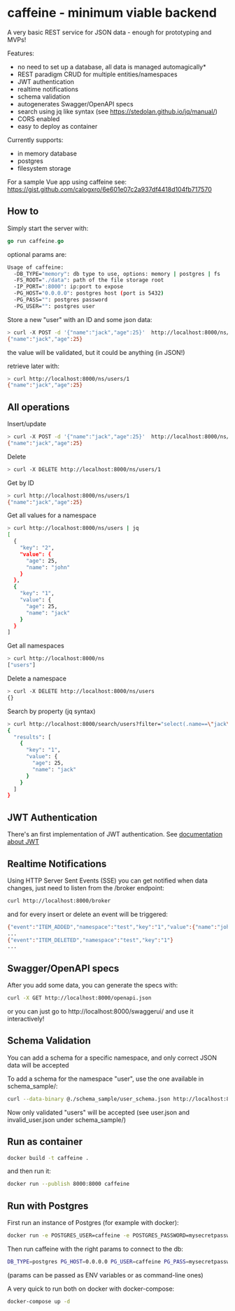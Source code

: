 # caffeine - minimum viable backend
A very basic REST service for JSON data - enough for prototyping and MVPs!

Features:
- no need to set up a database, all data is managed automagically*
- REST paradigm CRUD for multiple entities/namespaces
- JWT authentication
- realtime notifications
- schema validation
- autogenerates Swagger/OpenAPI specs
- search using jq like syntax (see https://stedolan.github.io/jq/manual/)
- CORS enabled
- easy to deploy as container

Currently supports:
  - in memory database
  - postgres
  - filesystem storage

For a sample Vue app using caffeine see: https://gist.github.com/calogxro/6e601e07c2a937df4418d104fb717570



## How to

Simply start the server with:

```go 
go run caffeine.go
```
optional params are:

```sh
Usage of caffeine:
  -DB_TYPE="memory": db type to use, options: memory | postgres | fs
  -FS_ROOT="./data": path of the file storage root
  -IP_PORT=":8000": ip:port to expose
  -PG_HOST="0.0.0.0": postgres host (port is 5432)
  -PG_PASS="": postgres password
  -PG_USER="": postgres user
```

Store a new "user" with an ID and some json data:

```sh
> curl -X POST -d '{"name":"jack","age":25}'  http://localhost:8000/ns/users/1
{"name":"jack","age":25}
```

the value will be validated, but it could be anything (in JSON!)

retrieve later with:

```sh
> curl http://localhost:8000/ns/users/1
{"name":"jack","age":25}
```

## All operations

Insert/update
```sh
> curl -X POST -d '{"name":"jack","age":25}'  http://localhost:8000/ns/users/1
{"name":"jack","age":25}
```

Delete
```sh
> curl -X DELETE http://localhost:8000/ns/users/1
```

Get by ID
```sh
> curl http://localhost:8000/ns/users/1
{"name":"jack","age":25}
```

Get all values for a namespace
```sh
> curl http://localhost:8000/ns/users | jq 
[
  {
    "key": "2",
    "value": {
      "age": 25,
      "name": "john"
    }
  },
  {
    "key": "1",
    "value": {
      "age": 25,
      "name": "jack"
    }
  }
]
```

Get all namespaces
```sh
> curl http://localhost:8000/ns
["users"]
```

Delete a namespace
```sh
> curl -X DELETE http://localhost:8000/ns/users
{}
```

Search by property (jq syntax)
```sh
> curl http://localhost:8000/search/users?filter="select(.name==\"jack\")"  | jq
{
  "results": [
    {
      "key": "1",
      "value": {
        "age": 25,
        "name": "jack"
      }
    }
  ]
}
```

## JWT Authentication 

There's an first implementation of JWT authentication. See [documentation about JWT](JWT.md)

## Realtime Notifications

Using HTTP Server Sent Events (SSE) you can get notified when data changes, just need to listen from the /broker endpoint:

```sh
curl http://localhost:8000/broker
```

and for every insert or delete an event will be triggered:

```sh
{"event":"ITEM_ADDED","namespace":"test","key":"1","value":{"name":"john"}}
...
{"event":"ITEM_DELETED","namespace":"test","key":"1"}
...
```

## Swagger/OpenAPI specs

After you add some data, you can generate the specs with:

```sh
curl -X GET http://localhost:8000/openapi.json
```
or you can just go to http://localhost:8000/swaggerui/ and use it interactively!

## Schema Validation

You can add a schema for a specific namespace, and only correct JSON data will be accepted

To add a schema for the namespace "user", use the one available in schema_sample/:

```sh
curl --data-binary @./schema_sample/user_schema.json http://localhost:8000/schema/user
```

Now only validated "users" will be accepted (see user.json and invalid_user.json under schema_sample/)


## Run as container

```sh
docker build -t caffeine .
```
and then run it:
```sh
docker run --publish 8000:8000 caffeine
```

## Run with Postgres

First run an instance of Postgres (for example with docker):

```sh
docker run -e POSTGRES_USER=caffeine -e POSTGRES_PASSWORD=mysecretpassword -p 5432:5432 -d postgres:latest
```

Then run caffeine with the right params to connect to the db:

```sh
DB_TYPE=postgres PG_HOST=0.0.0.0 PG_USER=caffeine PG_PASS=mysecretpassword go run caffeine.go
```

(params can be passed as ENV variables or as command-line ones)

A very quick to run both on docker with docker-compose:

```sh
docker-compose up -d
```